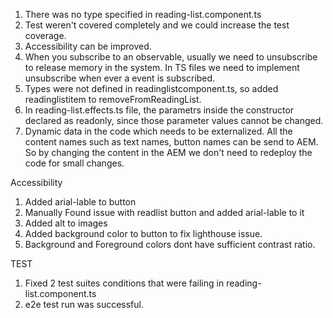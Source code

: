 1. There was no type specified in reading-list.component.ts
2. Test weren't covered completely and we could increase the test coverage.
3. Accessibility can be improved.
4. When you subscribe to an observable, usually we need to unsubscribe to release memory in the system. In TS files we need to implement            unsubscribe when ever a event is subscribed.
5. Types were not defined in readinglistcomponent.ts, so added readinglistitem to removeFromReadingList.
6. In reading-list.effects.ts file, the parametrs inside the constructor declared as readonly, since those parameter values cannot be changed.
7. Dynamic data in the code which needs to be externalized. All the content names such as text names, button names can be send to AEM. So by changing the content in the AEM we don't need to redeploy the code for small changes. 


Accessibility

1. Added arial-lable to button
2. Manually Found issue with readlist button and added arial-lable to it
3. Added alt to images
4. Added background color to button to fix lighthouse issue.
5. Background and Foreground colors dont have sufficient contrast ratio.

TEST

1. Fixed 2 test suites conditions that were failing in reading-list.component.ts
2. e2e test run was successful.